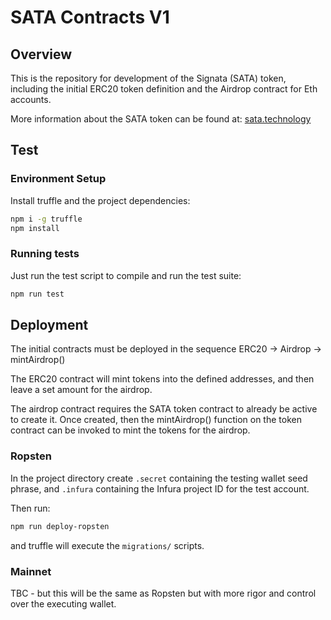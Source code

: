 # SATA Contracts V1

## Overview

This is the repository for development of the Signata (SATA) token, including the initial
ERC20 token definition and the Airdrop contract for Eth accounts.

More information about the SATA token can be found at: [sata.technology](https://sata.technology)

## Test

### Environment Setup

Install truffle and the project dependencies:

``` bash
npm i -g truffle
npm install
```

### Running tests

Just run the test script to compile and run the test suite:

``` bash
npm run test
```

## Deployment

The initial contracts must be deployed in the sequence ERC20 -> Airdrop -> mintAirdrop()

The ERC20 contract will mint tokens into the defined addresses, and then leave a set amount for the airdrop.

The airdrop contract requires the SATA token contract to already be active to create it. Once created, then the mintAirdrop() function on the token contract can be invoked to mint the tokens for the airdrop.

### Ropsten

In the project directory create `.secret` containing the testing wallet seed phrase, and `.infura` containing the
Infura project ID for the test account.

Then run:

``` bash
npm run deploy-ropsten
```

and truffle will execute the `migrations/` scripts.

### Mainnet

TBC - but this will be the same as Ropsten but with more rigor and control over the executing wallet.
